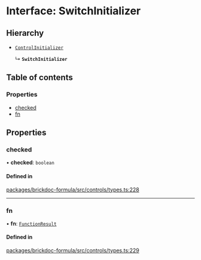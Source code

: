 # Interface: SwitchInitializer

## Hierarchy

- [`ControlInitializer`](ControlInitializer.md)

  ↳ **`SwitchInitializer`**

## Table of contents

### Properties

- [checked](SwitchInitializer.md#checked)
- [fn](SwitchInitializer.md#fn)

## Properties

### <a id="checked" name="checked"></a> checked

• **checked**: `boolean`

#### Defined in

[packages/brickdoc-formula/src/controls/types.ts:228](https://github.com/brickdoc/brickdoc/blob/main/packages/brickdoc-formula/src/controls/types.ts#L228)

___

### <a id="fn" name="fn"></a> fn

• **fn**: [`FunctionResult`](FunctionResult.md)

#### Defined in

[packages/brickdoc-formula/src/controls/types.ts:229](https://github.com/brickdoc/brickdoc/blob/main/packages/brickdoc-formula/src/controls/types.ts#L229)
